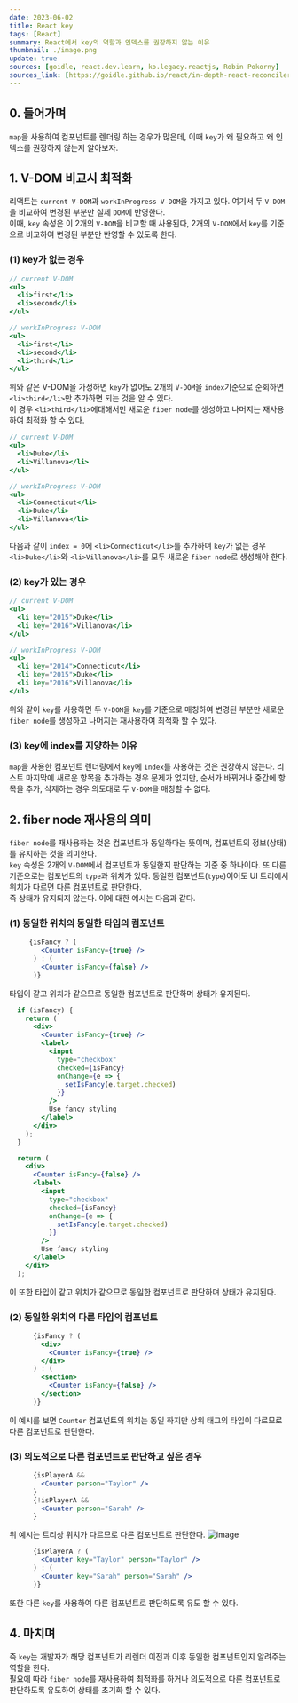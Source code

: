 ```yaml
---
date: 2023-06-02
title: React key
tags: [React]
summary: React에서 key의 역할과 인덱스를 권장하지 않는 이유
thumbnail: ./image.png
update: true
sources: [goidle, react.dev.learn, ko.legacy.reactjs, Robin Pokorny]
sources_link: [https://goidle.github.io/react/in-depth-react-reconciler_3/, https://react.dev/learn/preserving-and-resetting-state#different-components-at-the-same-position-reset-state, https://ko.legacy.reactjs.org/docs/lists-and-keys.html, https://robinpokorny.medium.com/index-as-a-key-is-an-anti-pattern-e0349aece318]
---
```



## 0. 들어가며
`map`을 사용하여 컴포넌트를 렌더링 하는 경우가 많은데, 이때 `key`가 왜 필요하고 왜 인덱스를 권장하지 않는지 알아보자.  

## 1. V-DOM 비교시 최적화
리액트는 `current V-DOM`과 `workInProgress V-DOM`을 가지고 있다. 여기서 두 `V-DOM`을 비교하여 변경된 부분만 실제 `DOM`에 반영한다.  
이때, `key` 속성은 이 2개의 `V-DOM`을 비교할 때 사용된다, 2개의 `V-DOM`에서 `key`를 기준으로 비교하여 변경된 부분만 반영할 수 있도록 한다.

### (1) key가 없는 경우
```jsx
// current V-DOM
<ul>
  <li>first</li>
  <li>second</li>
</ul>

// workInProgress V-DOM
<ul>
  <li>first</li>
  <li>second</li>
  <li>third</li>
</ul>
```
위와 같은 V-DOM을 가정하면 `key`가 없어도 2개의 `V-DOM`을 `index`기준으로 순회하면 `<li>third</li>`만 추가하면 되는 것을 알 수 있다.  
이 경우 `<li>third</li>`에대해서만 새로운 `fiber node`를 생성하고 나머지는 재사용하여 최적화 할 수 있다.

```jsx
// current V-DOM
<ul>
  <li>Duke</li>
  <li>Villanova</li>
</ul>

// workInProgress V-DOM
<ul>
  <li>Connecticut</li>
  <li>Duke</li>
  <li>Villanova</li>
</ul>
```  
다음과 같이 `index = 0`에 `<li>Connecticut</li>`를 추가하며 `key`가 없는 경우 `<li>Duke</li>`와 `<li>Villanova</li>`를 모두 새로운 `fiber node`로 생성해야 한다.

### (2) key가 있는 경우
```jsx
// current V-DOM
<ul>
  <li key="2015">Duke</li>
  <li key="2016">Villanova</li>
</ul>

// workInProgress V-DOM
<ul>
  <li key="2014">Connecticut</li>
  <li key="2015">Duke</li>
  <li key="2016">Villanova</li>
</ul>
```
위와 같이 `key`를 사용하면 두 `V-DOM`을 `key`를 기준으로 매칭하여 변경된 부분만 새로운 `fiber node`를 생성하고 나머지는 재사용하여 최적화 할 수 있다.

### (3) key에 index를 지양하는 이유
`map`을 사용한 컴포넌트 렌더링에서 `key`에 `index`를 사용하는 것은 권장하지 않는다. 리스트 마지막에 새로운 항목을 추가하는 경우 문제가 없지만, 순서가 바뀌거나 중간에 항목을 추가, 삭제하는 경우 의도대로 두 `V-DOM`을 매칭할 수 없다.

## 2. fiber node 재사용의 의미
`fiber node`를 재사용하는 것은 컴포넌트가 동일하다는 뜻이며, 컴포넌트의 정보(상태)를 유지하는 것을 의미한다.  
`key` 속성은 2개의 `V-DOM`에서 컴포넌트가 동일한지 판단하는 기준 중 하나이다. 또 다른 기준으로는 컴포넌트의 `type`과 위치가 있다. 동일한 컴포넌트(`type`)이어도 UI 트리에서 위치가 다르면 다른 컴포넌트로 판단한다.  
즉 상태가 유지되지 않는다. 이에 대한 예시는 다음과 같다.

### (1) 동일한 위치의 동일한 타입의 컴포넌트
```jsx
     {isFancy ? (
        <Counter isFancy={true} /> 
      ) : (
        <Counter isFancy={false} /> 
      )}
```
타입이 같고 위치가 같으므로 동일한 컴포넌트로 판단하며 상태가 유지된다.

```jsx
  if (isFancy) {
    return (
      <div>
        <Counter isFancy={true} />
        <label>
          <input
            type="checkbox"
            checked={isFancy}
            onChange={e => {
              setIsFancy(e.target.checked)
            }}
          />
          Use fancy styling
        </label>
      </div>
    );
  }

  return (
    <div>
      <Counter isFancy={false} />
      <label>
        <input
          type="checkbox"
          checked={isFancy}
          onChange={e => {
            setIsFancy(e.target.checked)
          }}
        />
        Use fancy styling
      </label>
    </div>
  );
```
이 또한 타입이 같고 위치가 같으므로 동일한 컴포넌트로 판단하며 상태가 유지된다.

### (2) 동일한 위치의 다른 타입의 컴포넌트
```jsx
      {isFancy ? (
        <div>
          <Counter isFancy={true} /> 
        </div>
      ) : (
        <section>
          <Counter isFancy={false} />
        </section>
      )}
```
이 예시를 보면 `Counter` 컴포넌트의 위치는 동일 하지만 상위 태그의 타입이 다르므로 다른 컴포넌트로 판단한다.

### (3) 의도적으로 다른 컴포넌트로 판단하고 싶은 경우
```jsx
      {isPlayerA &&
        <Counter person="Taylor" />
      }
      {!isPlayerA &&
        <Counter person="Sarah" />
      }
```
위 예시는 트리상 위치가 다르므로 다른 컴포넌트로 판단한다.
![image](https://github.com/Jeongseulho/Jeongseulho/assets/110578739/55bed655-9a43-468f-95b8-9cb9547f4ff2)

```jsx
      {isPlayerA ? (
        <Counter key="Taylor" person="Taylor" />
      ) : (
        <Counter key="Sarah" person="Sarah" />
      )}
```
또한 다른 `key`를 사용하여 다른 컴포넌트로 판단하도록 유도 할 수 있다.

## 4. 마치며
즉 `key`는 개발자가 해당 컴포넌트가 리렌더 이전과 이후 동일한 컴포넌트인지 알려주는 역할을 한다.  
필요에 따라 `fiber node`를 재사용하여 최적화를 하거나 의도적으로 다른 컴포넌트로 판단하도록 유도하여 상태를 초기화 할 수 있다.